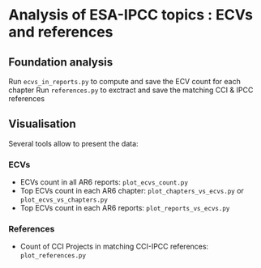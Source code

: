 # Analysis of ESA-IPCC topics : ECVs and references

## Foundation analysis
Run `ecvs_in_reports.py` to compute and save the ECV count for each chapter
Run `references.py` to exctract and save the matching CCI & IPCC references

## Visualisation
Several tools allow to present the data:

### ECVs
- ECVs count in all AR6 reports: `plot_ecvs_count.py`
- Top ECVs count in each AR6 chapter: `plot_chapters_vs_ecvs.py` or `plot_ecvs_vs_chapters.py`
- Top ECVs count in each AR6 reports: `plot_reports_vs_ecvs.py`

### References
- Count of CCI Projects in matching CCI-IPCC references: `plot_references.py`